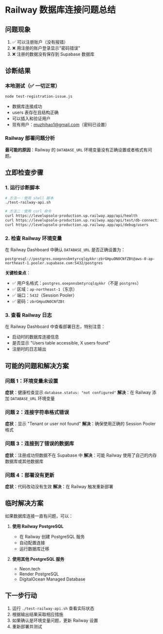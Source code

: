 # Railway 数据库连接问题总结

## 问题现象
1. ✅ 可以注册账户（没有报错）
2. ❌ 用注册的账户登录显示"密码错误"
3. ❌ 注册的数据没有保存到 Supabase 数据库

## 诊断结果

### 本地测试（✅ 一切正常）
```bash
node test-registration-issue.js
```
- 数据库连接成功
- users 表存在且结构正确
- 可以插入和验证用户
- 现有用户：muzhihao1@gmail.com（密码已设置）

### Railway 部署问题分析

**最可能的原因**：Railway 的 `DATABASE_URL` 环境变量没有正确设置或者格式有问题。

## 立即检查步骤

### 1. 运行诊断脚本
```bash
# 方法一：使用 shell 脚本
./test-railway-api.sh

# 方法二：使用 curl 命令
curl https://levelupsolo-production.up.railway.app/api/health
curl https://levelupsolo-production.up.railway.app/api/test/db-connection
curl https://levelupsolo-production.up.railway.app/api/debug/users
```

### 2. 检查 Railway 环境变量

在 Railway Dashboard 中确认 `DATABASE_URL` 是否正确设置为：
```
postgresql://postgres.ooepnnsbmtyrcqlqykkr:zbrGHpuON0CNfZBt@aws-0-ap-northeast-1.pooler.supabase.com:5432/postgres
```

**关键检查点**：
- ✅ 用户名格式：`postgres.ooepnnsbmtyrcqlqykkr`（不是 `postgres`）
- ✅ 区域：`ap-northeast-1`（东京）
- ✅ 端口：`5432`（Session Pooler）
- ✅ 密码：`zbrGHpuON0CNfZBt`

### 3. 查看 Railway 日志

在 Railway Dashboard 中查看部署日志，特别注意：
- 启动时的数据库连接信息
- 是否显示 "Users table accessible, X users found"
- 注册时的日志输出

## 可能的问题和解决方案

### 问题 1：环境变量未设置
**症状**：健康检查显示 `database.status: "not configured"`
**解决**：在 Railway 添加 `DATABASE_URL` 环境变量

### 问题 2：连接字符串格式错误
**症状**：显示 "Tenant or user not found"
**解决**：确保使用正确的 Session Pooler 格式

### 问题 3：连接到了错误的数据库
**症状**：注册成功但数据不在 Supabase 中
**解决**：可能 Railway 使用了自己的内存数据库或其他数据库

### 问题 4：部署没有更新
**症状**：代码改动没有生效
**解决**：在 Railway 触发重新部署

## 临时解决方案

如果数据库连接一直有问题，可以：

1. **使用 Railway PostgreSQL**
   - 在 Railway 创建 PostgreSQL 服务
   - 自动配置连接
   - 运行数据库迁移

2. **使用其他 PostgreSQL 服务**
   - Neon.tech
   - Render PostgreSQL
   - DigitalOcean Managed Database

## 下一步行动

1. 运行 `./test-railway-api.sh` 查看实际状态
2. 根据输出结果采取相应措施
3. 如果确认是环境变量问题，更新 Railway 设置
4. 重新部署并测试